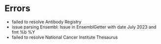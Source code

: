 # Errors

- failed to resolve Antibody Registry
- issue parsing Ensembl: Issue in EnsemblGetter with date July 2023 and fmt %b %Y
- failed to resolve National Cancer Institute Thesaurus